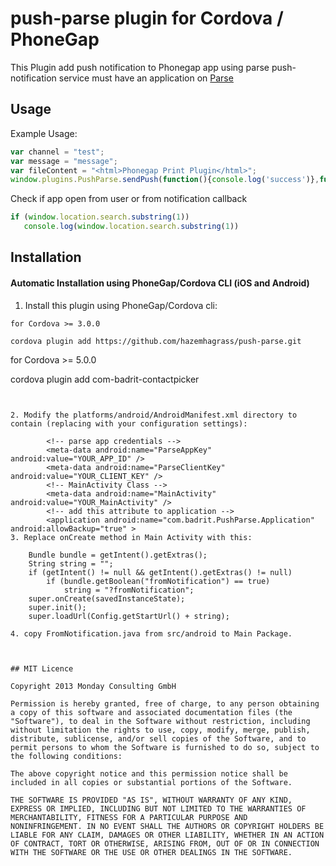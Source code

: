 push-parse plugin for Cordova / PhoneGap
======================================================


This Plugin add push notification to Phonegap app using parse push-notification service
must have an application on [Parse](https://parse.com/)

## Usage

Example Usage: 

```js
var channel = "test";
var message = "message";
var fileContent = "<html>Phonegap Print Plugin</html>";
window.plugins.PushParse.sendPush(function(){console.log('success')},function(){console.log('fail')},'message','test');
```

Check if app open from user or from notification callback

```js
if (window.location.search.substring(1))
   console.log(window.location.search.substring(1))
```

## Installation

#### Automatic Installation using PhoneGap/Cordova CLI (iOS and Android)
1. Install this plugin using PhoneGap/Cordova cli:
```
for Cordova >= 3.0.0

cordova plugin add https://github.com/hazemhagrass/push-parse.git
```
for Cordova >= 5.0.0

cordova plugin add com-badrit-contactpicker
``` 


2. Modify the platforms/android/AndroidManifest.xml directory to contain (replacing with your configuration settings):

        <!-- parse app credentials -->
        <meta-data android:name="ParseAppKey" android:value="YOUR_APP_ID" />
        <meta-data android:name="ParseClientKey" android:value="YOUR_CLIENT_KEY" />
        <!-- MainActivity Class -->
        <meta-data android:name="MainActivity" android:value="YOUR_MainActivity" />
        <!-- add this attribute to application -->
        <application android:name="com.badrit.PushParse.Application" android:allowBackup="true" >
3. Replace onCreate method in Main Activity with this:
```
        Bundle bundle = getIntent().getExtras();
		String string = "";
		if (getIntent() != null && getIntent().getExtras() != null)
			if (bundle.getBoolean("fromNotification") == true)
				string = "?fromNotification";
		super.onCreate(savedInstanceState);
		super.init();
		super.loadUrl(Config.getStartUrl() + string);
```
4. copy FromNotification.java from src/android to Main Package.



## MIT Licence

Copyright 2013 Monday Consulting GmbH

Permission is hereby granted, free of charge, to any person obtaining
a copy of this software and associated documentation files (the
"Software"), to deal in the Software without restriction, including
without limitation the rights to use, copy, modify, merge, publish,
distribute, sublicense, and/or sell copies of the Software, and to
permit persons to whom the Software is furnished to do so, subject to
the following conditions:

The above copyright notice and this permission notice shall be
included in all copies or substantial portions of the Software.

THE SOFTWARE IS PROVIDED "AS IS", WITHOUT WARRANTY OF ANY KIND,
EXPRESS OR IMPLIED, INCLUDING BUT NOT LIMITED TO THE WARRANTIES OF
MERCHANTABILITY, FITNESS FOR A PARTICULAR PURPOSE AND
NONINFRINGEMENT. IN NO EVENT SHALL THE AUTHORS OR COPYRIGHT HOLDERS BE
LIABLE FOR ANY CLAIM, DAMAGES OR OTHER LIABILITY, WHETHER IN AN ACTION
OF CONTRACT, TORT OR OTHERWISE, ARISING FROM, OUT OF OR IN CONNECTION
WITH THE SOFTWARE OR THE USE OR OTHER DEALINGS IN THE SOFTWARE.
